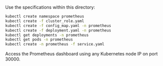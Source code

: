 
Use the specifications within this directory:

```bash
kubectl create namespace prometheus
kubectl create -f cluster_role.yaml
kubectl create -f config_map.yaml -n prometheus
kubectl create -f deployment.yaml -n prometheus
kubectl get deployments -n prometheus
kubectl get pods -n prometheus
kubectl create -n prometheus -f service.yaml
```

Access the Prometheus dashboard using any Kubernetes node IP on port 30000.
